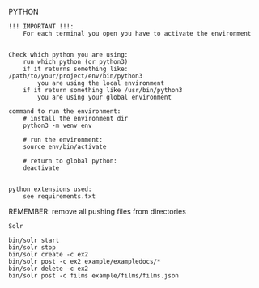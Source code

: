 PYTHON

    !!! IMPORTANT !!!:
        For each terminal you open you have to activate the environment


    Check which python you are using:
        run which python (or python3)
        if it returns something like: /path/to/your/project/env/bin/python3
            you are using the local environment
        if it return something like /usr/bin/python3
            you are using your global environment

    command to run the environment:
        # install the environment dir
        python3 -m venv env

        # run the environment:
        source env/bin/activate

        # return to global python:
        deactivate


    python extensions used:
        see requirements.txt

REMEMBER:
remove all pushing files from directories

    Solr

    bin/solr start 
    bin/solr stop
    bin/solr create -c ex2
    bin/solr post -c ex2 example/exampledocs/*
    bin/solr delete -c ex2
    bin/solr post -c films example/films/films.json 
    
